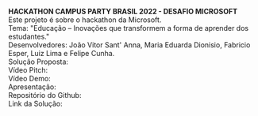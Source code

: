 <b>HACKATHON CAMPUS PARTY BRASIL 2022 - DESAFIO MICROSOFT</b><br>
Este projeto é sobre o hackathon da Microsoft. <br>
Tema: "Educação – Inovações que transformem a forma de aprender dos estudantes." <br>
Desenvolvedores: João Vitor Sant' Anna, Maria Eduarda Dionisio, Fabricio Esper, Luiz Lima e Felipe Cunha. <br>
Solução Proposta:<br>
Vídeo Pitch: <br>
Vídeo Demo: <br>
Apresentação: <br>
Repositório do Github: <br>
Link da Solução: <br>


